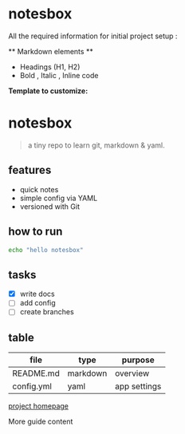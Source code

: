 # notesbox
All the required information for initial project setup :

** Markdown elements **
- Headings (H1, H2)
- Bold , Italic , Inline code

**Template to customize:**

# notesbox

> a tiny repo to learn git, markdown & yaml.

## features
- quick notes
- simple config via YAML
- versioned with Git


## how to run
```bash
echo "hello notesbox"
```

## tasks
- [x] write docs
- [ ] add config
- [ ] create branches

## table
| file | type | purpose |
|------|------|---------|
| README.md | markdown | overview |
| config.yml | yaml | app settings |

[project homepage](https://github.com)

More guide content